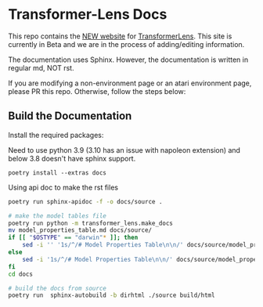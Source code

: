 
# Transformer-Lens Docs


This repo contains the [NEW website]() for [TransformerLens](https://github.com/website_address_add_later.). This site is currently in Beta and we are in the process of adding/editing information. 

The documentation uses Sphinx. However, the documentation is written in regular md, NOT rst.

If you are modifying a non-environment page or an atari environment page, please PR this repo. Otherwise, follow the steps below:

## Build the Documentation

Install the required packages:

Need to use python 3.9 (3.10 has an issue with napoleon extension) and below 3.8 doesn't have sphinx support.
```
poetry install --extras docs
```

Using api doc to make the rst files

```bash
poetry run sphinx-apidoc -f -o docs/source .

# make the model tables file
poetry run python -m transformer_lens.make_docs
mv model_properties_table.md docs/source/
if [[ "$OSTYPE" == "darwin"* ]]; then
    sed -i '' '1s/^/# Model Properties Table\n\n/' docs/source/model_properties_table.md
else
    sed -i '1s/^/# Model Properties Table\n\n/' docs/source/model_properties_table.md
fi
cd docs

# build the docs from source
poetry run  sphinx-autobuild -b dirhtml ./source build/html
```